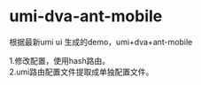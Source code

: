 # umi-dva-ant-mobile
根据最新umi ui 生成的demo，umi+dva+ant-mobile 

1.修改配置，使用hash路由。<br/>
2.umi路由配置文件提取成单独配置文件。
